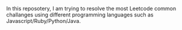 In this reposotery, I am trying to resolve the most Leetcode common challanges using different programming languages such as Javascript/Ruby/Python/Java.
